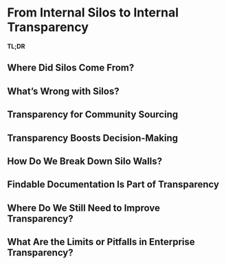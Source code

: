 # From Internal Silos to Internal Transparency

**TL;DR**

<!--
* Team divisions tend to create silos of information that hamper decision-making.  
* Transparency can be reintroduced through rules about documenting activities and requirements for meetings on important decisions.
-->
  
## Where Did Silos Come From?

<!-- British anthropologist Robin Dunbar has proposed a theory that a social animal’s neocortex size limits that animal’s comfortable social group size. [Dunbar’s number](https://en.wikipedia.org/wiki/Dunbar%27s_number) suggests that humans are best able to handle approximately 150 relationships in a larger sense, and tend to maintain stronger ties to smaller groups of around 50.<sup>[1](#annotation-1)</sup> This maps back to tribes and their sizes. Many in the corporate world have noticed similar size limitations when creating organizational charts. Silos are a natural extension of those hierarchical situations. They also evolve out of specialization, and from these groupings tribal knowledge is born. -->

<!-- With silos, people do not need to care as much about consensus. They make communication and permissions easier because they divide people into smaller groups. And dividing people into assigned groups can make accountability easier. If something goes wrong with security, people can blame the security group. -->

## What’s Wrong with Silos?

<!-- As you can guess, communication between the silos can become difficult, and problems can cascade through the company. Communicating over a wall never has the same emotional impact on people. Getting things right matters more when you know one of the customer representatives personally and you hear his frustration when a bug you accidently created increases his call volume. -->

<!-- In the modern world of integrations and acquisitions, silos seriously hamper cross-team communications. Silos make the world of permissions a devastating morass of unproductivity as people swim upstream to find the tribal knowledge locked away in the silos. In really large enterprises, people attempt to diagram the convoluted jungle paths of interactivity and permissions via road maps. This is a losing battle because the vines continue to grow even as maps are drawn. -->

## Transparency for Community Sourcing

<!-- Hopefully, by now you are convinced that transparency in coding has multiple benefits. But consider this, as well: transparency is a core tenet in science and academia. It is a key element in scientific rigor.<sup>[2](#annotation-2)</sup> We believe that it works within a company for the same reasons it works with academia. It improves collaboration, and empowers anyone within the company to see when a project is going off track and help to fix it. -->

<!-- Many businesses are learning the value of transparent communication with customers. Facebook, Twitter, and other forms of social media empower customers to get issues resolved publicly. Businesses have the opportunity to increase trust by handling problems effectively.<sup>[3](#annotation-3)</sup> -->

## Transparency Boosts Decision-Making

<!-- Many organizations are seriously hampered because people can’t offer input to decisions that cross team boundaries. A staff member will say, “I don’t know what’s really going on in that group, so I can’t make a judgment.” The documentation and open meetings that this report proposes as part of the InnerSource culture will go a long way toward fixing this problem. People need three things to participate in decision-making: information (which documentation provides), access (which comes in meetings), and permission (which must become part of the InnerSource culture). -->

## How Do We Break Down Silo Walls?

<!-- If the problem with silos is that they impair communication and lock up tribal knowledge, the solution is to create processes that open communication channels and produce findable documentation. -->

<!-- Luckily, we can do both with the same processes, discussed in earlier chapters. All of the steps toward InnerSource are steps toward opening up the silos: -->

<!--
* Create new roles to take ownership of creating and maintaining documents that explicitly communicate expectations and needs, or assign this responsibility to existing roles. The roles should go to people most directly affected by the changes.
* Create processes that require inclusive, in-person meetings during the planning stages of integrations that are openly documented.
* Require discussions and announcements to use designated public channels.
* Make those channels accessible company-wide.
* Archive the discussions in a findable location.
-->

<!-- There is a cost to making these changes. Projects might slow down as some people move into new roles and others adjust to more meetings and online discussions. But the benefits come quickly. -->

## Findable Documentation Is Part of Transparency

<!-- We as a society have become accustomed to using a search to find what we need. Filing email into folders is becoming obsolete; why spend time filing when you can just run a search? Yet finding necessary documentation in a company can feel more like a treasure hunt. One of our big goals is to improve documentation, and a major component of this is not just _creating_ it, but making it _findable_. Yes, documentation is an aspect of transparency.-->

<!-- Documentation in accessible and logical places becomes a major driver of transparency and collaboration. Creating documentation is usually a low priority and rarely has passionate champions, yet it can drastically shorten learning curves, ease collaboration, and prevent misunderstandings. Fortunately, InnerSource, when done correctly, creates extensive and findable documentation as a side effect. -->

<!-- As an enterprise transitions toward InnerSource, there is a time cost to the extra communication that is required. But if the enterprise first sets up passive documentation processes to capture this extra communication, that extra communication is a huge gain for future productivity. Learning from what worked and what didn’t is always useful for organizations, but most enterprises make no real effort to capture and share this knowledge. Sometimes, it is fear of liability, but if the conversations are done in a public fashion, people will already be aware of those repercussions and higher-quality conversations will ensue. -->

<!-- Look for ways to make passive documentation available to all levels in the company, not just developers in GitHub, email lists, or Slack conversations. Passive documentation reduces the barrier to nonwriters sharing knowledge precisely when it is needed. And by having the immediate feedback that passive documentation creates, questions are guaranteed to be answered well. Slack and other tools that allow more communication across silos have been extremely valuable in increasing collaboration. -->

<!-- Of course, there’s probably already some existing documentation scattered across the company. Many of our member organizations at the InnerSource Commons are looking at larger search solutions to make it easier to open information across departments and tools. Although their solutions don’t let people change or edit what they find in search (they must to return to the tool that created the information), they can at least find out what is happening and to whom to talk. Slack is proving very valuable in both facilitating and archiving those discussions on a wider scope. -->

<!-- It is also important for the enterprise to make collaboration a real priority. Communication costs will temporarily rise as the organization transitions. This is typical for in any change-management scenario. But communicating earlier during cross-team collaboration creates large productivity gains. Companies spend millions and millions on internal integrations and integrations of acquisitions. Having these conversations publicly facilitates the next acquisition or integration. -->

## Where Do We Still Need to Improve Transparency?

<!-- Those of us doing InnerSource already have code transparency through GitHub. We have taken the first steps to make planning and communications more transparent, but we still need to find more solutions in this area. -->

<!-- Often, tools themselves inhibit transparency across departments. When most enterprise software charges by the user, it becomes financially prohibitive to buy a user account for everyone in the company. A solution is to look primarily at tools that allow the company to become tools-agnostic through APIs. Many tools today have APIs, so you can use tools like Zapier and IFTTT to connect them. -->

## What Are the Limits or Pitfalls in Enterprise Transparency?

<!-- There are hard limits to transparency in commercial enterprises, especially for publicly traded companies and international companies that need to worry about compliance issues with multiple governments. This is a significant difference from most open source organizations. Another important pitfall is handling remote access. Again, this is largely because of regulatory issues. When looking for technological solutions, you must keep these issues in mind. -->

<!-- Some enterprise agencies do look to open source organizations to help with global transparency when they are ready to become universally open. But when wading through the difficulties of being open within the company, while not violating laws about insider trading, they are on their own. -->

<!-- Still, the push to recover lost tribal knowledge, combined with the increased productivity and employee morale engendered by InnerSource, is convincing many enterprises that the price of transparency, even with all of these caveats, is a worthwhile endeavor. -->

<!-- There is also the topic of information overload and overcommunication. This is why search is a key element. We want to transition corporate culture from a push mentality, in which endless bulletins are sent out, to a pull mentality, in which people are confident that they will get the information they need when they need it via search. -->

<!-- 
* <sup><span id="annotation-1">1</span></sup> Ipsita Priyadarshini, [“All you want to know about Dunbar’s number”](http://bit.ly/2o3rsgZ), visiontemenos.com.
* <sup><span id="annotation-2">2</span></sup> [_https://en.wikipedia.org/wiki/Transparency\_(behavior)_](https://en.wikipedia.org/wiki/Transparency_(behavior))
* <sup><span id="annotation-3">3</span></sup> [_https://www.theguardian.com/sustainable-business/rebuild-restore-recover-trust-business_](https://www.theguardian.com/sustainable-business/rebuild-restore-recover-trust-business) -->

